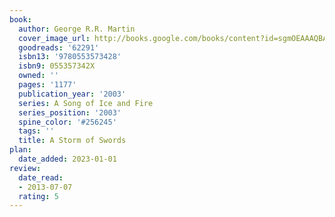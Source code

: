 ```yaml
---
book:
  author: George R.R. Martin
  cover_image_url: http://books.google.com/books/content?id=sgmOEAAAQBAJ&printsec=frontcover&img=1&zoom=1&source=gbs_api
  goodreads: '62291'
  isbn13: '9780553573428'
  isbn9: 055357342X
  owned: ''
  pages: '1177'
  publication_year: '2003'
  series: A Song of Ice and Fire
  series_position: '2003'
  spine_color: '#256245'
  tags: ''
  title: A Storm of Swords
plan:
  date_added: 2023-01-01
review:
  date_read:
  - 2013-07-07
  rating: 5
---
```

